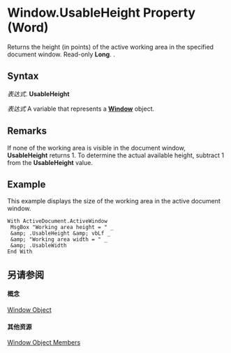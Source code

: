 
# Window.UsableHeight Property (Word)

Returns the height (in points) of the active working area in the specified document window. Read-only  **Long**. .


## Syntax

 _表达式_. **UsableHeight**

 _表达式_ A variable that represents a **[Window](d92f83f9-ae44-56c0-4584-7a9359253c6d.md)** object.


## Remarks

If none of the working area is visible in the document window,  **UsableHeight** returns 1. To determine the actual available height, subtract 1 from the **UsableHeight** value.


## Example

This example displays the size of the working area in the active document window.


```
With ActiveDocument.ActiveWindow 
 MsgBox "Working area height = " _ 
 &amp; .UsableHeight &amp; vbLf _ 
 &amp; "Working area width = " _ 
 &amp; .UsableWidth 
End With
```


## 另请参阅


#### 概念


[Window Object](d92f83f9-ae44-56c0-4584-7a9359253c6d.md)
#### 其他资源


[Window Object Members](http://msdn.microsoft.com/library/c0dec747-3695-4f96-ea25-05b6494aad7e%28Office.15%29.aspx)